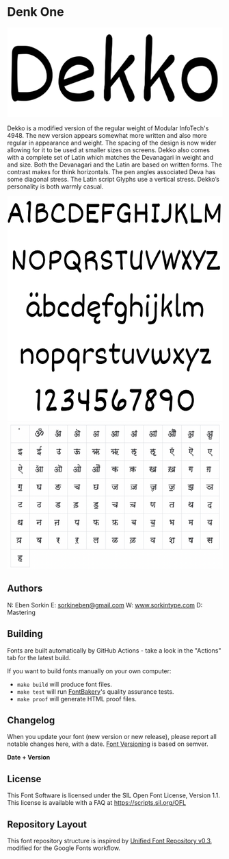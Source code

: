 # Denk One

![Sample Image](documentation/image1.png)

Dekko is a modified version of the regular weight of Modular InfoTech's 4948. The new version appears somewhat more written and also more regular in appearance and weight. The spacing of the design is now wider allowing for it to be used at smaller sizes on screens. Dekko also comes with a complete set of Latin which matches the Devanagari in weight and and size. Both the Devanagari and the Latin are based on written forms. The contrast makes for think horizontals. The pen angles associated Deva has some diagonal stress. The Latin script Glyphs use a vertical stress. Dekko’s personality is both warmly casual.

![Sample Image](documentation/image2.png)
![Sample Image](documentation/image3.png)

## Authors

N: Eben Sorkin
E: sorkineben@gmail.com
W: www.sorkintype.com
D: Mastering


## Building

Fonts are built automatically by GitHub Actions - take a look in the "Actions" tab for the latest build.

If you want to build fonts manually on your own computer:

* `make build` will produce font files.
* `make test` will run [FontBakery](https://github.com/googlefonts/fontbakery)'s quality assurance tests.
* `make proof` will generate HTML proof files.


## Changelog

When you update your font (new version or new release), please report all notable changes here, with a date.
[Font Versioning](https://github.com/googlefonts/gf-docs/tree/main/Spec#font-versioning) is based on semver. 


**Date + Version**


## License

This Font Software is licensed under the SIL Open Font License, Version 1.1.
This license is available with a FAQ at
https://scripts.sil.org/OFL

## Repository Layout

This font repository structure is inspired by [Unified Font Repository v0.3](https://github.com/unified-font-repository/Unified-Font-Repository), modified for the Google Fonts workflow.
